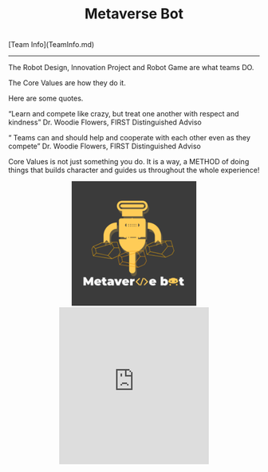 <center><h1>Metaverse Bot</h1></center><br/>
[Team Info](TeamInfo.md)
<hr/>
<p>The Robot Design, Innovation Project and Robot Game are 
what teams DO.</p>
<p>The Core Values are how they do it.</p>
<p>Here are some quotes.</p>
<p>“Learn and compete like 
crazy, but treat one another 
with respect and kindness” 
Dr. Woodie Flowers, FIRST Distinguished Adviso</p>
<p>“ Teams can and should 
help and cooperate with 
each other even as they 
compete”
Dr. Woodie Flowers, FIRST Distinguished Adviso</p>
<p>Core Values is not just 
something you do. 
It is a way, a METHOD
of doing things that 
builds character and 
guides us throughout 
the whole experience!</p>
<center><img src="MetaverseBot_logo_byCharlie.PNG" width="250" height="250"></center>
<center><iframe width="300" height="315" src="https://www.youtube.com/embed/g2SN1gRJGlE" title="YouTube video player" frameborder="0" allow="accelerometer; autoplay; clipboard-write; encrypted-media; gyroscope; picture-in-picture" allowfullscreen></iframe></center>

